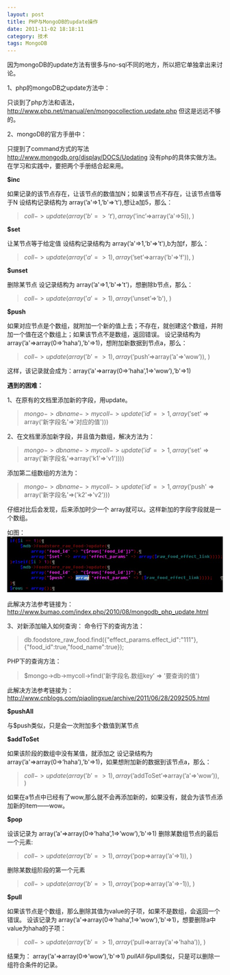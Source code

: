 ```yaml
---
layout: post
title: PHP与MongoDB的update操作
date: 2011-11-02 18:18:11
category: 技术
tags: MongoDB
---
```



因为mongoDB的update方法有很多与no-sql不同的地方，所以把它单独拿出来讨论。

1、php的mongoDB之update方法中：

只谈到了php方法和语法，
<http://www.php.net/manual/en/mongocollection.update.php> 但这是远远不够的。

2、mongoDB的官方手册中：

只提到了command方式的写法 <http://www.mongodb.org/display/DOCS/Updating> 没有php的具体实做方法。 在学习和实践中，要把两个手册结合起来用。
 

**$inc**

如果记录的该节点存在，让该节点的数值加N；如果该节点不存在，让该节点值等于N 设结构记录结构为 array(’a'=>1,’b'=>’t'),想让a加5，那么：

> $coll->update( array(’b'=>’t'), array(’$inc’=>array(’a'=>5)), )

**$set**

让某节点等于给定值 设结构记录结构为 array(’a'=>1,’b'=>’t'),b为加f，那么：

> $coll->update( array(’a'=>1), array(’$set’=>array(’b'=>’f')), )

**$unset**

删除某节点 设记录结构为 array(’a'=>1,’b'=>’t')，想删除b节点，那么：

> $coll->update( array(’a'=>1), array(’$unset’=>’b'), )

**$push**

如果对应节点是个数组，就附加一个新的值上去；不存在，就创建这个数组，并附加一个值在这个数组上；如果该节点不是数组，返回错误。 设记录结构为array(’a'=>array(0=>’haha’),’b'=>1)，想附加新数据到节点a，那么：

> $coll->update( array(’b'=>1), array(’$push’=>array(’a'=>’wow’)), )

这样，该记录就会成为：array(’a'=>array(0=>’haha’,1=>’wow’),’b'=>1)


**遇到的困难：**

1、在原有的文档里添加新的字段，用update。

> $mongo->dbname->mycoll->update('id'=>1,array('$set' => array('新字段名'=>'对应的值')))

2、在文档里添加新字段，并且值为数组，解决方法为：

> $mongo->dbname->mycoll->update('id'=>1,array('$set' => array('新字段名'=>array('k1'=>'v1'))))

添加第二组数组的方法为：

> $mongo->dbname->mycoll->update('id'=>1,array('$push' => array('新字段名'=>('k2'=>'v2')))

仔细对比后会发现，后来添加时少一个 array就可以。这样新加的字段字段就是一个数组。

如图： ![mongo_array](/static/uploads/2011/11/mongo_array.jpg)

此解决方法参考链接为：http://www.bumao.com/index.php/2010/08/mongodb_php_update.html

3、对新添加输入如何查询： 命令行下的查询方法：

> db.foodstore_raw_food.find({"effect_params.effect_id":"111"},{"food_id":true,"food_name":true});

PHP下的查询方法：

> $mongo->db->mycoll->find('新字段名.数组key' => '要查询的值')

此解决方法参考链接为：http://www.cnblogs.com/piaolingxue/archive/2011/06/28/2092505.html

**$pushAll**

与$push类似，只是会一次附加多个数值到某节点

**$addToSet**

如果该阶段的数组中没有某值，就添加之 设记录结构为array(’a'=>array(0=>’haha’),’b'=>1)，如果想附加新的数据到该节点a，那么：

> $coll->update( array(’b'=>1), array(’$addToSet’=>array(’a'=>’wow’)), )

如果在a节点中已经有了wow,那么就不会再添加新的，如果没有，就会为该节点添加新的item——wow。

**$pop**

设该记录为 array(’a'=>array(0=>’haha’,1=>’wow’),’b'=>1) 删除某数组节点的最后一个元素:

> $coll->update( array(’b'=>1), array(’$pop=>array(’a'=>1)), )

删除某数组阶段的第一个元素

> $coll->update( array(’b'=>1), array(’$pop=>array(’a'=>-1)), )

**$pull**

如果该节点是个数组，那么删除其值为value的子项，如果不是数组，会返回一个错误。 设该记录为 array(’a'=>array(0=>’haha’,1=>’wow’),’b'=>1)，想要删除a中value为haha的子项：

> $coll->update( array(’b'=>1), array(’$pull=>array(’a'=>’haha’)), )

结果为： array(’a'=>array(0=>’wow’),’b'=>1) $pullAll 与$pull类似，只是可以删除一组符合条件的记录。
